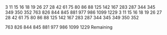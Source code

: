 3 11 15 16 18 19 26 27 28  42 61 75 80 86 88 125 142 167 283 287 344 345 349 350 352 763 826 844  845 881  977 986 1099 1229 3 11 15 16 18 19 26 27 28  42 61 75 80 86 88 125 142 167 283 287 344 345 349 350 352
 
 
 
 
 
 763 826 844  845 881  977 986 1099 1229  Remaining